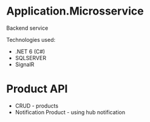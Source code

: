 # Application.Microsservice
Backend service

Technologies used:
  - .NET 6 (C#)
  - SQLSERVER
  - SignalR

# Product API
  - CRUD - products
  - Notification Product - using hub notification 
